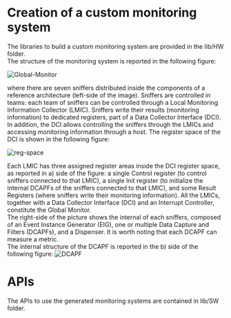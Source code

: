 # Creation of a custom monitoring system
The libraries to build a custom monitoring system are provided in the lib/HW folder.<br />
The structure of the monitoring system is reported in the following figure:


![Global-Monitor](https://i.imgur.com/xqNAz9M.png)

where there are seven sniffers distributed inside the components of a reference architecture (left-side of the image). Sniffers are controlled in teams: each team of sniffers can be controlled through a Local Monitoring Information Collector (LMIC). Sniffers write their results (monitoring information) to dedicated registers, part of a Data Collector Interface (DCI). In addition, the DCI allows controlling the sniffers through the LMICs and accessing monitoring information through a host. The register space of the DCI is shown in the following figure:

![reg-space](https://i.imgur.com/HoEV4TB.png) 

Each LMIC has three assigned register areas inside the DCI register space, as reported in a) side of the figure: a single Control register (to control sniffers connected to that LMIC), a single Init register (to initialize the internal DCAPFs of the sniffers connected to that LMIC), and some Result Registers (where sniffers write their monitoring information). All the LMICs, together with a Data Collector Interface (DCI) and an Interrupt Controller, constitute the Global Monitor. <br />
The right-side of the picture shows the internal of each sniffers, composed of an Event Instance Generator (EIG), one or multiple Data Capture and Filters (DCAPFs), and a Dispenser. It is worth noting that each DCAPF can measure a metric. <br />
The internal structure of the DCAPF is reported in the b) side of the following figure:
![DCAPF](https://i.imgur.com/J52LpmJ.png)


 

# APIs
The APIs to use the generated monitoring systems are contained in lib/SW folder. <br />
